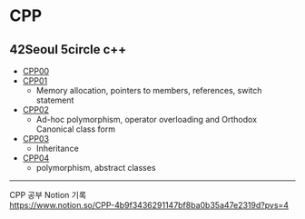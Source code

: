# CPP  
## 42Seoul 5circle c++   
+ [CPP00](https://github.com/hyerim108/CPP/tree/master/Module00)  
+ [CPP01](https://github.com/hyerim108/CPP/tree/master/Module01)
    + Memory allocation, pointers to members, references, switch statement
+ [CPP02](https://github.com/hyerim108/CPP/tree/master/Module02)
  + Ad-hoc polymorphism, operator overloading and Orthodox Canonical class form
+ [CPP03](https://github.com/hyerim108/CPP/tree/master/Module03)
  + Inheritance
+ [CPP04](https://github.com/hyerim108/CPP/tree/master/Module04)
  + polymorphism, abstract classes
------------
CPP 공부 Notion 기록  
https://www.notion.so/CPP-4b9f3436291147bf8ba0b35a47e2319d?pvs=4
